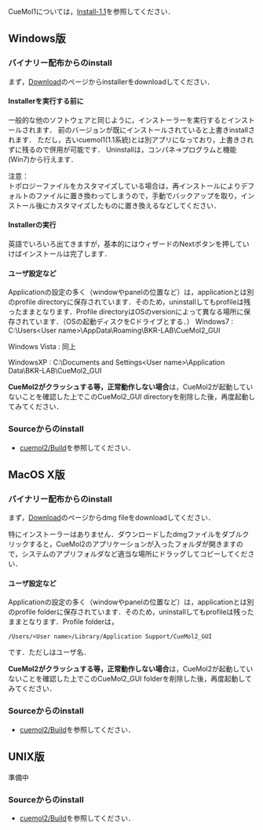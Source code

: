 
CueMol1については，[Install-1.1](../Install-1.1)を参照してください．

## Windows版

### バイナリー配布からのinstall
まず，[Download](../Download)のページからinstallerをdownloadしてください．

#### Installerを実行する前に
一般的な他のソフトウェアと同じように，インストーラーを実行するとインストールされます．
前のバージョンが既にインストールされていると上書きinstallされます．
ただし，古いcuemol1(1.1系統)とは別アプリになっており，上書きされずに残るので併用が可能です．
Uninstallは，コンパネ→プログラムと機能 (Win7)から行えます．

注意：<br />
トポロジーファイルをカスタマイズしている場合は，再インストールによりデフォルトのファイルに置き換わってしまうので，手動でバックアップを取り，インストール後にカスタマイズしたものに置き換えるなどしてください．

#### Installerの実行
英語でいろいろ出てきますが，基本的にはウィザードのNextボタンを押していけばインストールは完了します．

#### ユーザ設定など
Applicationの設定の多く（windowやpanelの位置など）は，applicationとは別のprofile directoryに保存されています．そのため，uninstallしてもprofileは残ったままとなります．Profile directoryはOSのversionによって異なる場所に保存されています．（OSの起動ディスクをCドライブとする．）
Windows7
:   C:\Users\<User name>\AppData\Roaming\BKR-LAB\CueMol2_GUI

Windows Vista
:   同上

WindowsXP
:   C:\Documents and Settings\<User name>\Application Data\BKR-LAB\CueMol2_GUI


**CueMol2がクラッシュする等，正常動作しない場合**は，CueMol2が起動していないことを確認した上でこのCueMol2_GUI directoryを削除した後，再度起動してみてください．

### Sourceからのinstall

*  [cuemol2/Build](../cuemol2/Build)を参照してください．

## MacOS X版
### バイナリー配布からのinstall
まず，[Download](../Download)のページからdmg fileをdownloadしてください．

特にインストーラーはありません．ダウンロードしたdmgファイルをダブルクリックすると，CueMol2のアプリケーションが入ったフォルダが開きますので，システムのアプリフォルダなど適当な場所にドラッグしてコピーしてください．

#### ユーザ設定など
Applicationの設定の多く（windowやpanelの位置など）は，applicationとは別のprofile folderに保存されています．そのため，uninstallしてもprofileは残ったままとなります．Profile folderは，
```
/Users/<User name>/Library/Application Support/CueMol2_GUI
```

です．ただし<User name>はユーザ名．

**CueMol2がクラッシュする等，正常動作しない場合**は，CueMol2が起動していないことを確認した上でこのCueMol2_GUI folderを削除した後，再度起動してみてください．

### Sourceからのinstall

*  [cuemol2/Build](../cuemol2/Build)を参照してください．


## UNIX版
準備中
### Sourceからのinstall

*  [cuemol2/Build](../cuemol2/Build)を参照してください．